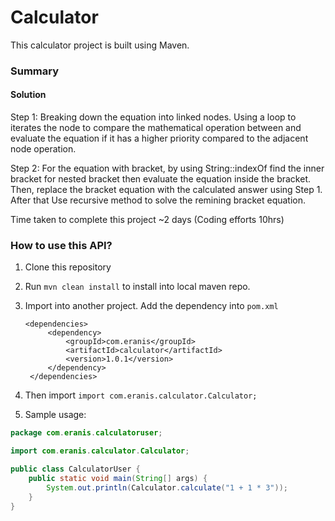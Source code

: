 # Calculator
This calculator project is built using Maven.

### Summary
#### Solution
Step 1: Breaking down the equation into linked nodes. Using a loop to iterates the node to compare the mathematical operation between and evaluate the equation if it has a higher priority compared to the adjacent node operation.

Step 2: For the equation with bracket, by using String::indexOf find the inner bracket for nested bracket then evaluate the equation inside the bracket. Then, replace the bracket equation with the calculated answer using Step 1. After that Use recursive method to solve the remining bracket equation.

Time taken to complete this project ~2 days (Coding efforts 10hrs)

### How to use this API?
1. Clone this repository
2. Run ``mvn clean install`` to install into local maven repo.
3. Import into another project. Add the dependency into ``pom.xml``

       <dependencies>
            <dependency>
                <groupId>com.eranis</groupId>
                <artifactId>calculator</artifactId>
                <version>1.0.1</version>
            </dependency>
        </dependencies>

4. Then import ``import com.eranis.calculator.Calculator;``

5. Sample usage:

```java
package com.eranis.calculatoruser;

import com.eranis.calculator.Calculator;

public class CalculatorUser {
    public static void main(String[] args) {
        System.out.println(Calculator.calculate("1 + 1 * 3"));
    }
}
```
